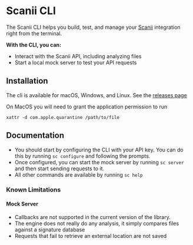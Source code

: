 # Scanii CLI

The Scanii CLI helps you build, test, and manage your [Scanii](https://wwww.scanii.com) integration right from the terminal.

**With the CLI, you can:**

- Interact with the Scanii API, including analyzing files 
- Start a local mock server to test your API requests

## Installation

The cli is available for macOS, Windows, and Linux. See the [releases page](https://github.com/uvasoftware/scanii-cli/releases)

On MacOS you will need to grant the application permission to run 
```shell
xattr -d com.apple.quarantine /path/to/file
```

## Documentation 

* You should start by configuring the CLI with your API key. You can do this by running `sc configure` and following the prompts.
* Once configured, you can start the mock server by running `sc server` and then start sending requests to it.
* All other commands are available by running `sc help`

### Known Limitations
#### Mock Server
* Callbacks are not supported in the current version of the library.
* The engine does not really do any analysis, it simply compares files against a signature database
* Requests that fail to retrieve an external location are not saved